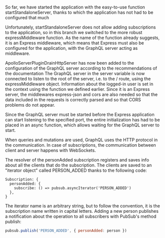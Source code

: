 So far, we have started the application with the easy-to-use function startStandaloneServer, thanks to which the application has not had to be configured that much

Unfortunately, startStandaloneServer does not allow adding subscriptions to the application, so in this branch we switched to the more robust expressMiddleware function. As the name of the function already suggests, it is an Express middleware, which means that Express must also be configured for the application, with the GraphQL server acting as middleware.

ApolloServerPluginDrainHttpServer has now been added to the configuration of the GraphQL server according to the recommendations of the documentation
The GraphQL server in the server variable is now connected to listen to the root of the server, i.e. to the / route, using the expressMiddleware object. Information about the logged-in user is set in the context using the function we defined earlier. Since it is an Express server, the middlewares express-json and cors are also needed so that the data included in the requests is correctly parsed and so that CORS problems do not appear.

Since the GraphQL server must be started before the Express application can start listening to the specified port, the entire initialization has had to be placed in an async function, which allows waiting for the GraphQL server to start.

When queries and mutations are used, GraphQL uses the HTTP protocol in the communication. In case of subscriptions, the communication between client and server happens with WebSockets.

 The resolver of the personAdded subscription registers and saves info about all the clients that do the subscription. The clients are saved to an "iterator object" called PERSON_ADDED thanks to the following code:

```
Subscription: {
  personAdded: {
    subscribe: () => pubsub.asyncIterator('PERSON_ADDED')
  },
} 

```

The iterator name is an arbitrary string, but to follow the convention, it is the subscription name written in capital letters.
Adding a new person publishes a notification about the operation to all subscribers with PubSub's method publish:

```JavaScript
pubsub.publish('PERSON_ADDED', { personAdded: person })
```